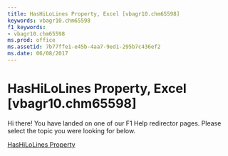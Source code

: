 ```yaml
---
title: HasHiLoLines Property, Excel [vbagr10.chm65598]
keywords: vbagr10.chm65598
f1_keywords:
- vbagr10.chm65598
ms.prod: office
ms.assetid: 7b77ffe1-e45b-4aa7-9ed1-295b7c436ef2
ms.date: 06/08/2017
---
```



# HasHiLoLines Property, Excel [vbagr10.chm65598]

Hi there! You have landed on one of our F1 Help redirector pages. Please select the topic you were looking for below.

[HasHiLoLines Property](http://msdn.microsoft.com/library/57018e82-acf1-039f-3fa5-d2319385c3d5%28Office.15%29.aspx)

